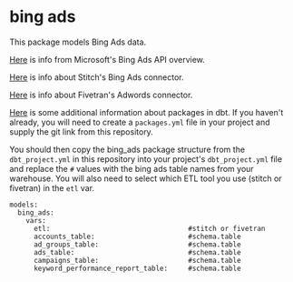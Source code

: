 # bing ads

This package models Bing Ads data.

[Here](https://docs.microsoft.com/en-us/bingads/guides/?view=bingads-12) is info
from Microsoft's Bing Ads API overview.

[Here](https://www.stitchdata.com/docs/integrations/saas/bing-ads#schema)
is info about Stitch's Bing Ads connector.

[Here](https://fivetran.com/docs/applications/bing-ads)
is info about Fivetran's Adwords connector.

[Here](https://docs.getdbt.com/docs/package-management) is some additional
information about packages in dbt. If you haven't already, you will need to create
a `packages.yml` file in your project and supply the git link from this repository.

You should then copy the bing_ads package structure from the `dbt_project.yml` in
this repository into your project's `dbt_project.yml` file and replace the `#`
values with the bing ads table names from your warehouse. You will also need to
select which ETL tool you use (stitch or fivetran) in the `etl` var.

```
models:
  bing_ads:
    vars:
      etl:                                  #stitch or fivetran
      accounts_table:                       #schema.table
      ad_groups_table:                      #schema.table
      ads_table:                            #schema.table
      campaigns_table:                      #schema.table
      keyword_performance_report_table:     #schema.table
```
